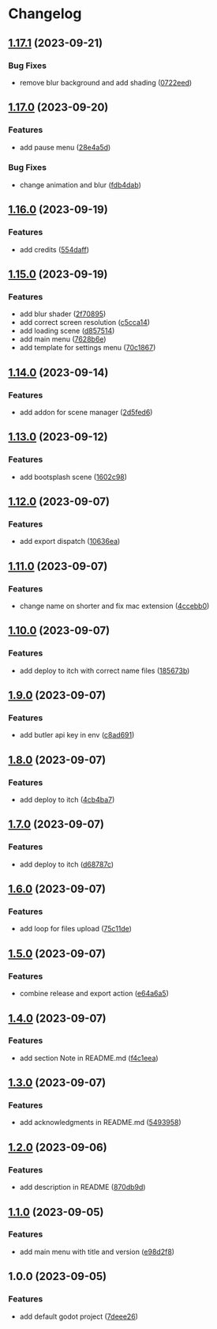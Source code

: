 # Changelog

## [1.17.1](https://github.com/nblackninja/godot-game-template-extended/compare/v1.17.0...v1.17.1) (2023-09-21)


### Bug Fixes

* remove blur background and add shading ([0722eed](https://github.com/nblackninja/godot-game-template-extended/commit/0722eed2b0275be253583e56b753442705b69ce3))

## [1.17.0](https://github.com/nblackninja/godot-game-template-extended/compare/v1.16.0...v1.17.0) (2023-09-20)


### Features

* add pause menu ([28e4a5d](https://github.com/nblackninja/godot-game-template-extended/commit/28e4a5da59d7ce6a688402eb716a5d2f8727b776))


### Bug Fixes

* change animation and blur ([fdb4dab](https://github.com/nblackninja/godot-game-template-extended/commit/fdb4dabafd320829c5698d13aa42c9ef9f8eb130))

## [1.16.0](https://github.com/nblackninja/godot-game-template-extended/compare/v1.15.0...v1.16.0) (2023-09-19)


### Features

* add credits ([554daff](https://github.com/nblackninja/godot-game-template-extended/commit/554daff578683da0ad360b52cae9d65468dcb9a3))

## [1.15.0](https://github.com/nblackninja/godot-game-template-extended/compare/v1.14.0...v1.15.0) (2023-09-19)


### Features

* add blur shader ([2f70895](https://github.com/nblackninja/godot-game-template-extended/commit/2f70895c00392a04d3a206d2eee30a189f42a466))
* add correct screen resolution ([c5cca14](https://github.com/nblackninja/godot-game-template-extended/commit/c5cca1425b4a07a4c0b374b62c2a2d1db61b4844))
* add loading scene ([d857514](https://github.com/nblackninja/godot-game-template-extended/commit/d8575141cb2e5115efa9ec207e14dbc5a947b49a))
* add main menu ([7628b6e](https://github.com/nblackninja/godot-game-template-extended/commit/7628b6e07b12d1decb72aa77263cdb3e59f8d8e6))
* add template for settings menu ([70c1867](https://github.com/nblackninja/godot-game-template-extended/commit/70c18678905b4ff899e27944d2b4287db7ddbfcd))

## [1.14.0](https://github.com/nblackninja/godot-game-template-extended/compare/v1.13.0...v1.14.0) (2023-09-14)


### Features

* add addon for scene manager ([2d5fed6](https://github.com/nblackninja/godot-game-template-extended/commit/2d5fed64f4efbf1830354c838dfa5f22ccc4e8d2))

## [1.13.0](https://github.com/nblackninja/godot-game-template-extended/compare/v1.12.0...v1.13.0) (2023-09-12)


### Features

* add bootsplash scene ([1602c98](https://github.com/nblackninja/godot-game-template-extended/commit/1602c98238ac44b77b691960e48cdd2c5dae5c3b))

## [1.12.0](https://github.com/nblackninja/godot-game-template-extended/compare/v1.11.0...v1.12.0) (2023-09-07)


### Features

* add export dispatch ([10636ea](https://github.com/nblackninja/godot-game-template-extended/commit/10636ea778df68cf477813c903474ba1c5694b59))

## [1.11.0](https://github.com/nblackninja/godot-game-template-extended/compare/v1.10.0...v1.11.0) (2023-09-07)


### Features

* change name on shorter and fix mac extension ([4ccebb0](https://github.com/nblackninja/godot-game-template-extended/commit/4ccebb00bb0d11f3506fc2c594178394a114697b))

## [1.10.0](https://github.com/nblackninja/godot-game-template-extended/compare/v1.9.0...v1.10.0) (2023-09-07)


### Features

* add deploy to itch with correct name files ([185673b](https://github.com/nblackninja/godot-game-template-extended/commit/185673b40d1a6554291f58f974f2ab45820387dc))

## [1.9.0](https://github.com/nblackninja/godot-game-template-extended/compare/v1.8.0...v1.9.0) (2023-09-07)


### Features

* add butler api key in env ([c8ad691](https://github.com/nblackninja/godot-game-template-extended/commit/c8ad69104de0c7176b33e1d41b7962f971af06b6))

## [1.8.0](https://github.com/nblackninja/godot-game-template-extended/compare/v1.7.0...v1.8.0) (2023-09-07)


### Features

* add deploy to itch ([4cb4ba7](https://github.com/nblackninja/godot-game-template-extended/commit/4cb4ba7bf94a01eb6a2d18ad394904028ce3b638))

## [1.7.0](https://github.com/nblackninja/godot-game-template-extended/compare/v1.6.0...v1.7.0) (2023-09-07)


### Features

* add deploy to itch ([d68787c](https://github.com/nblackninja/godot-game-template-extended/commit/d68787c00eb8ef91b403680f27c7a209779d9ea5))

## [1.6.0](https://github.com/nblackninja/godot-game-template-extended/compare/v1.5.0...v1.6.0) (2023-09-07)


### Features

* add loop for files upload ([75c11de](https://github.com/nblackninja/godot-game-template-extended/commit/75c11de8ed67f6d6612b79d1e1d18d028ee5f786))

## [1.5.0](https://github.com/nblackninja/godot-game-template-extended/compare/v1.4.0...v1.5.0) (2023-09-07)


### Features

* combine release and export action ([e64a6a5](https://github.com/nblackninja/godot-game-template-extended/commit/e64a6a5e775a8ffe4e4edeceeae827075629e74d))

## [1.4.0](https://github.com/nblackninja/godot-game-template-extended/compare/v1.3.0...v1.4.0) (2023-09-07)


### Features

* add section Note in README.md ([f4c1eea](https://github.com/nblackninja/godot-game-template-extended/commit/f4c1eead1d194e440fc612c3db210b00f06ec727))

## [1.3.0](https://github.com/nblackninja/godot-game-template-extended/compare/v1.2.0...v1.3.0) (2023-09-07)


### Features

* add acknowledgments in README.md ([5493958](https://github.com/nblackninja/godot-game-template-extended/commit/5493958bead7d7f1ac6ca5293f4f5415989fe9c8))

## [1.2.0](https://github.com/nblackninja/godot-game-template-extended/compare/v1.1.0...v1.2.0) (2023-09-06)


### Features

* add description in README ([870db9d](https://github.com/nblackninja/godot-game-template-extended/commit/870db9d145a29b00986bb2001118cccfeb4cd74f))

## [1.1.0](https://github.com/nblackninja/godot-game-template-extended/compare/v1.0.0...v1.1.0) (2023-09-05)


### Features

* add main menu with title and version ([e98d2f8](https://github.com/nblackninja/godot-game-template-extended/commit/e98d2f8892d8c9f1133b6c3ae26da83590048bf6))

## 1.0.0 (2023-09-05)


### Features

* add default godot project ([7deee26](https://github.com/nblackninja/godot-game-template-extended/commit/7deee266943c0a7131b21c6f770a5b548b3537fc))
